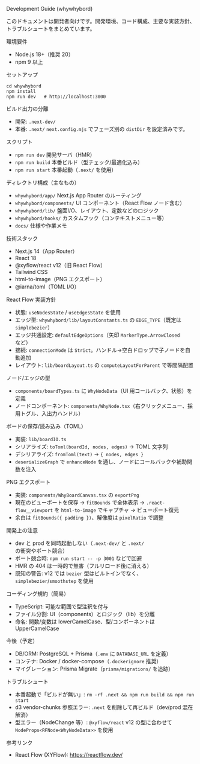 Development Guide (whywhybord)

このドキュメントは開発者向けです。開発環境、コード構成、主要な実装方針、トラブルシュートをまとめています。

環境要件
- Node.js 18+（推奨 20）
- npm 9 以上

セットアップ
```
cd whywhybord
npm install
npm run dev   # http://localhost:3000
```

ビルド出力の分離
- 開発: `.next-dev/`
- 本番: `.next/`
`next.config.mjs` でフェーズ別の `distDir` を設定済みです。

スクリプト
- `npm run dev` 開発サーバ（HMR）
- `npm run build` 本番ビルド（型チェック/最適化込み）
- `npm run start` 本番起動（`.next/` を使用）

ディレクトリ構成（主なもの）
- `whywhybord/app/` Next.js App Router のルーティング
- `whywhybord/components/` UI コンポーネント（React Flow ノード含む）
- `whywhybord/lib/` 盤面I/O、レイアウト、定数などのロジック
- `whywhybord/hooks/` カスタムフック（コンテキストメニュー等）
- `docs/` 仕様や作業メモ

技術スタック
- Next.js 14（App Router）
- React 18
- @xyflow/react v12（旧 React Flow）
- Tailwind CSS
- html-to-image（PNG エクスポート）
- @iarna/toml（TOML I/O）

React Flow 実装方針
- 状態: `useNodesState` / `useEdgesState` を使用
- エッジ型: `whywhybord/lib/layoutConstants.ts` の `EDGE_TYPE`（既定は `simplebezier`）
- エッジ共通設定: `defaultEdgeOptions`（矢印 `MarkerType.ArrowClosed` など）
- 接続: `connectionMode` は `Strict`。ハンドル→空白ドロップで子ノードを自動追加
- レイアウト: `lib/boardLayout.ts` の `computeLayoutForParent` で等間隔配置

ノード/エッジの型
- `components/boardTypes.ts` に `WhyNodeData`（UI 用コールバック、状態）を定義
- ノードコンポーネント: `components/WhyNode.tsx`（右クリックメニュー、採用トグル、入出力ハンドル）

ボードの保存/読み込み（TOML）
- 実装: `lib/boardIO.ts`
- シリアライズ: `toToml(boardId, nodes, edges)` → TOML 文字列
- デシリアライズ: `fromToml(text)` → `{ nodes, edges }`
- `deserializeGraph` で `enhanceNode` を通し、ノードにコールバックや補助関数を注入

PNG エクスポート
- 実装: `components/WhyBoardCanvas.tsx` の `exportPng`
- 現在のビューポートを保存 → `fitBounds` で全体表示 → `.react-flow__viewport` を `html-to-image` でキャプチャ → ビューポート復元
- 余白は `fitBounds({ padding })`、解像度は `pixelRatio` で調整

開発上の注意
- dev と prod を同時起動しない（`.next-dev/` と `.next/` の衝突やポート競合）
- ポート競合時: `npm run start -- -p 3001` などで回避
- HMR の 404 は一時的で無害（フルリロード後に消える）
- 既知の警告: v12 では `bezier` 型はビルトインでなく、`simplebezier`/`smoothstep` を使用

コーディング規約（簡易）
- TypeScript: 可能な範囲で型注釈を付与
- ファイル分割: UI（components）とロジック（lib）を分離
- 命名: 関数/変数は lowerCamelCase、型/コンポーネントは UpperCamelCase

今後（予定）
- DB/ORM: PostgreSQL + Prisma（`.env` に `DATABASE_URL` を定義）
- コンテナ: Docker / docker-compose（`.dockerignore` 推奨）
- マイグレーション: Prisma Migrate（`prisma/migrations/` を追跡）

トラブルシュート
- 本番起動で「ビルドが無い」: `rm -rf .next && npm run build && npm run start`
- d3 vendor-chunks 参照エラー: `.next` を削除して再ビルド（dev/prod 混在解消）
- 型エラー（NodeChange 等）: `@xyflow/react` v12 の型に合わせて `NodeProps<RFNode<WhyNodeData>>` を使用

参考リンク
- React Flow (XYFlow): https://reactflow.dev/
